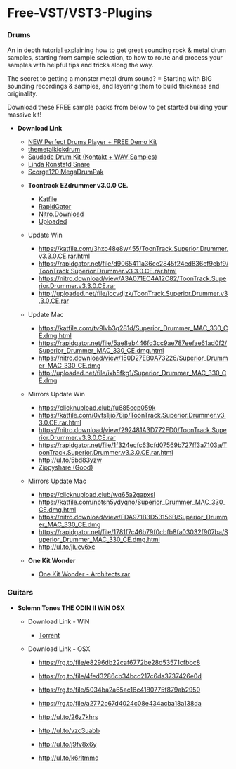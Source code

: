 # Free-VST/VST3-Plugins

### Drums

An in depth tutorial explaining how to get great sounding
rock & metal drum samples, starting from sample selection, to
how to route and process your samples with helpful tips and
tricks along the way. 

The secret to getting a monster metal drum sound? = Starting
with BIG sounding recordings & samples, and layering them to
build thickness and originality. 

Download these FREE sample packs from below to get started
building your massive kit! 

* **Download Link**
  - [NEW Perfect Drums Player + FREE Demo Kit](https://theperfectdrums.com/pdplayer)
  - [themetalkickdrum](http://themetalkickdrum.com/)
  - [Saudade Drum Kit (Kontakt + WAV Samples)](https://mega.nz/#!vxFmGSKQ!DHqi8h5cJFeRLuyh_Fsa0S-mMEyBbSlubkyEpExP480)
  - [Linda Ronstatd Snare](https://drive.google.com/file/d/0B2RDo7wE3zU4UXRJSnVJUGJ4d1k/view?resourcekey=0-hpk4OsayTP2Im9WB52Ybww)
  - [Scorge120 MegaDrumPak](https://drive.google.com/file/d/0B2RDo7wE3zU4QnV5VUR5dW9ocU0/view?resourcekey=0-L7aem1d-z9Oc0Jp4KN4mSw)

  * **Toontrack EZdrummer v3.0.0 CE.**
    - [Katfile](https://katfile.com/0m34wge2j48k/ToonTrack.EZdrummer.v3.0.CE.rar.html)
    - [RapidGator](https://rapidgator.net/file/c2b1c73dbb4c37c5d3863772e853cf09/ToonTrack.EZdrummer.v3.0.CE.rar.html)
    - [Nitro.Download](https://nitro.download/view/6D2630043500347/ToonTrack.EZdrummer.v3.0.CE.rar)
    - [Uploaded](http://uploaded.net/file/iewnsscb/ToonTrack.EZdrummer.v3.0.CE.rar)
    
  * Update Win
    - https://katfile.com/3hxo48e8w455/ToonTrack.Superior.Drummer.v3.3.0.CE.rar.html
    - https://rapidgator.net/file/d9065411a36ce2845f24ed836ef9ebf9/ToonTrack.Superior.Drummer.v3.3.0.CE.rar.html
    - https://nitro.download/view/A3A071EC4A12C82/ToonTrack.Superior.Drummer.v3.3.0.CE.rar
    - http://uploaded.net/file/iccvdjzk/ToonTrack.Superior.Drummer.v3.3.0.CE.rar


  * Update Mac
    - https://katfile.com/tv9lvb3q281d/Superior_Drummer_MAC_330_CE.dmg.html
    - https://rapidgator.net/file/5ae8eb446fd3cc9ae787eefae61ad0f2/Superior_Drummer_MAC_330_CE.dmg.html
    - https://nitro.download/view/150D27EB0A73226/Superior_Drummer_MAC_330_CE.dmg
    - http://uploaded.net/file/ixh5fkg1/Superior_Drummer_MAC_330_CE.dmg

  * Mirrors Update Win
    - https://clicknupload.club/fu885ccp059k
    - https://katfile.com/0vfs1jio78ip/ToonTrack.Superior.Drummer.v3.3.0.CE.rar.html
    - https://nitro.download/view/292481A3D772FD0/ToonTrack.Superior.Drummer.v3.3.0.CE.rar
    - https://rapidgator.net/file/1f324ecfc63cfd07569b727ff3a7103a/ToonTrack.Superior.Drummer.v3.3.0.CE.rar.html
    - http://ul.to/5bd83yzw
    - [Zippyshare (Good)](https://www60.zippyshare.com/v/MLqx238U/file.html)


  * Mirrors Update Mac
    - https://clicknupload.club/wq65a2gapxsl
    - https://katfile.com/nptsn5ydyqno/Superior_Drummer_MAC_330_CE.dmg.html
    - https://nitro.download/view/FDA971B3D53156B/Superior_Drummer_MAC_330_CE.dmg
    - https://rapidgator.net/file/1781f7c46b79f0cbfb8fa03032f907ba/Superior_Drummer_MAC_330_CE.dmg.html
    - http://ul.to/jlucv6xc

  * **One Kit Wonder**
    - [One Kit Wonder - Architects.rar](https://download1887.mediafire.com/vyee14yym9ag/88c7aerhdc21mw1/One+Kit+Wonder+-+Architects.rar)

### Guitars

* **Solemn Tones THE ODIN II WiN OSX**
  * Download Link - WiN
    - [Torrent](magnet:?xt=urn:btih:3D435AAA5E1B600190B491E359077034D1540645&tr=http%3A%2F%2Fbt3.t-ru.org%2Fann%3Fmagnet&dn=Solemn%20Tones%20-%20The%20Odin%20II%20VSTi%2C%20VSTi3%2C%20AAX%2C%20AUi%20WIN.OSX%20x64%20%5B09.2020%5D)

  * Download Link - OSX
    - https://rg.to/file/e8296db22caf6772be28d53571cfbbc8
    - https://rg.to/file/4fed3286cb34bcc217c6da3737426e0d
    - https://rg.to/file/5034ba2a65ac16c4180775f879ab2950
    - https://rg.to/file/a2772c67d4024c08e434acba18a138da

    - http://ul.to/26z7khrs
    - http://ul.to/vzc3uabb
    - http://ul.to/j9fv8x6y
    - http://ul.to/k6ritmmq

